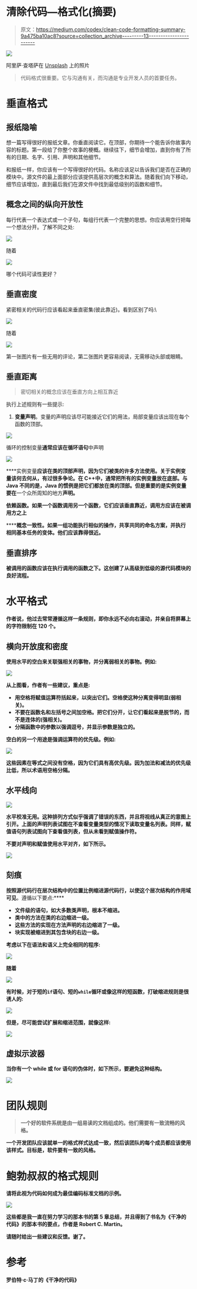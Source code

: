 # 清除代码—格式化(摘要)

> 原文：<https://medium.com/codex/clean-code-formatting-summary-9a475ba10ac8?source=collection_archive---------13----------------------->

![](img/1372b4250a05aa6f54d1dbbe52fd05f7.png)

阿里萨·查塔萨在 [Unsplash](https://unsplash.com?utm_source=medium&utm_medium=referral) 上的照片

> 代码格式很重要。它与沟通有关，而沟通是专业开发人员的首要任务。

# 垂直格式

## 报纸隐喻

想一篇写得很好的报纸文章。你垂直阅读它。在顶部，你期待一个能告诉你故事内容的标题。第一段给了你整个故事的梗概。继续往下，细节会增加，直到你有了所有的日期、名字、引用、声明和其他细节。

和报纸一样，你应该有一个写得很好的代码。名称应该足以告诉我们是否在正确的模块中。源文件的最上面部分应该提供高层次的概念和算法。随着我们向下移动，细节应该增加，直到最后我们在源文件中找到最低级别的函数和细节。

## 概念之间的纵向开放性

每行代表一个表达式或一个子句，每组行代表一个完整的思想。你应该用空行把每一个想法分开。了解不同之处:

![](img/8a84534f20822a811ca1893005e442de.png)

随着

![](img/3b4cabe311fae7e78278208e750432b0.png)

哪个代码可读性更好？

## 垂直密度

紧密相关的代码行应该看起来垂直密集(彼此靠近)。看到区别了吗:\

![](img/fcb16ec6b1c9897b1e9f01b476f49bf5.png)

随着

![](img/628a360aa12364272cf12b7c8b34a785.png)

第一张图片有一些无用的评论，第二张图片更容易阅读，无需移动头部或眼睛。

## 垂直距离

> 密切相关的概念应该在垂直方向上相互靠近

执行上述规则有一些提示:

1.  **变量声明**。变量的声明应该尽可能接近它们的用法，局部变量应该出现在每个函数的顶部。

![](img/1a3460603c7fb4792e635fd4026d3093.png)

循环的控制变量**通常应该在循环语句**中声明

**![](img/c264dd0c0dc0d1233d176af32ac8e488.png)**

****实例变量**应该在类的顶部声明，因为它们被类的许多方法使用。关于实例变量该何去何从，有过很多争论。在 C++中，通常把所有的实例变量放在底部。与 Java 不同的是，Java 的惯例是把它们都放在类的顶部。但是重要的是实例变量要在**一个众所周知的地方**声明。**

****依赖函数。**如果一个函数调用另一个函数，它们应该**垂直靠近**，调用方应该在被调用方之上**

******概念一致性。**如果一组功能执行相似的操作，共享共同的命名方案，并执行相同基本任务的变体。他们应该靠得很近。****

## ****垂直排序****

****被调用的函数应该在执行调用的函数之下。这创建了从高级到低级的源代码模块的良好流程。****

# ****水平格式****

****作者说，他过去常常遵循这样一条规则，即你永远不必向右滚动，并亲自将屏幕上的字符限制在 120 个。****

## ****横向开放度和密度****

****使用水平的**空白**来关联**强相关**的事物，并分离**弱相关**的事物。例如:****

****![](img/07a8841ee5b4ec604a09bd266359b9ea.png)****

****从上图看，作者有一些建议，重点是:****

*   ****用空格将赋值运算符括起来，以突出它们。空格使这种分离变得明显(**弱相关**)。****
*   ****不要在函数名和左括号之间加空格。把它们分开，让它们看起来是脱节的，而不是连体的(**强相关**)。****
*   ****分隔函数中的参数以强调逗号，并显示参数是独立的。****

****空白的另一个用途是强调运算符的**优先级**。例如:****

****![](img/377c5c1f6d058a760fe74417a529919b.png)****

****这些因素在等式之间没有空格，因为它们具有高优先级。因为加法和减法的优先级**比**低，所以术语用空格**分隔**。****

## ****水平线向****

****![](img/68a49aebcb505068609c23372c11bd50.png)****

****水平校准**无用**。这种排列方式似乎**强调了错误的东西**，并且将视线从真正的意图上引开。上面的声明列表试图在不查看变量类型的情况下读取变量名列表。同样，赋值语句列表试图向下查看值列表，但从未看到赋值操作符。****

****不要对声明和赋值使用水平对齐，如下所示。****

****![](img/133ac10624a9855fa027719cf5f40855.png)****

## ****刻痕****

******按照源代码行在层次结构中的位置比例缩进**源代码行，以使这个层次结构的作用域**可见**。遵循以下要点:****

*   ****文件级的语句，如大多数类声明，根本不缩进。****
*   ****类中的方法在类的右边缩进一级。****
*   ****这些方法的实现在方法声明的右边缩进了一级。****
*   ****块实现被**缩进**到其包含块的右边一级。****

****考虑以下在语法和语义上完全相同的程序:****

****![](img/4e9d7182e14ed41ae02347b287a83124.png)****

****随着****

****![](img/19021fc2dc7040ec4d148c5d64cf4791.png)****

****有时候，对于短的`if`语句、短的`while`循环或像这样的短函数，打破缩进规则是很诱人的:****

****![](img/d0864f841e4163232606549d945b8660.png)****

****但是，尽可能尝试扩展和缩进范围，就像这样:****

****![](img/de37c9ea99d5628dbca834ffa8faf070.png)****

## ****虚拟示波器****

****当你有一个 while 或 for 语句的伪体时，如下所示，要避免这种结构。****

****![](img/ad1e5fbe4e3769b975861fa4abafa37b.png)****

# ****团队规则****

> ****一个好的软件系统是由一组易读的文档组成的。他们需要有一致流畅的风格。****

****一个开发团队应该就单一的格式样式达成一致，然后该团队的每个成员都应该使用该样式。目标是，软件要有一致的风格。****

# ****鲍勃叔叔的格式规则****

****请将此视为代码如何成为最佳编码标准文档的示例。****

****![](img/7e2011b4ca7ad84925044e9de902d5d8.png)****

****这些都是我一直在努力学习的那本书的第 5 章总结，并且得到了书名为《干净的代码》的那本书的要点，作者是 Robert C. Martin。****

******请随时给出一些建议和反馈。谢了。******

# ****参考****

****罗伯特·c·马丁的《干净的代码》****